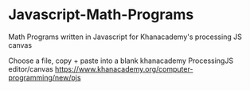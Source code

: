 # Javascript-Math-Programs
Math Programs written in Javascript for Khanacademy's processing JS canvas

Choose a file, copy + paste into a blank khanacademy ProcessingJS editor/canvas
https://www.khanacademy.org/computer-programming/new/pjs
